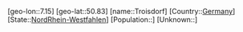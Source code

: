 ﻿---
location: [50.83,7.15]
type: City
tags:
- geo/City


SpocWebEntityId: 34992
isDeleted: false
confidential: public

---
[geo-lon::7.15]
[geo-lat::50.83]
[name::Troisdorf]
[Country::[Germany](geo/Continent/Europe/Germany.md)]
[State::[NordRhein-Westfahlen](NordRhein-Westfahlen)]
[Population::]
[Unknown::]

